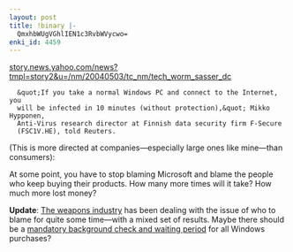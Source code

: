 ```yaml
---
layout: post
title: !binary |-
  QmxhbWUgVGhlIEN1c3RvbWVycwo=
enki_id: 4459
---
```


<a
href="http://story.news.yahoo.com/news?tmpl=story2&u=/nm/20040503/tc_nm/tech_worm_sasser_dc">story.news.yahoo.com/news?tmpl=story2&u=/nm/20040503/tc\_nm/tech\_worm\_sasser\_dc</a>

      &quot;If you take a normal Windows PC and connect to the Internet, you
      will be infected in 10 minutes (without protection),&quot; Mikko Hypponen,
      Anti-Virus research director at Finnish data security firm F-Secure
      (FSC1V.HE), told Reuters.

<p>
(This is more directed at companies—especially large ones like  
mine—than consumers):

</p>
<p>
At some point, you have to stop blaming Microsoft and blame the people
who  
keep buying their products. How many more times will it take? How much
more  
lost money?

</p>
<p>
<b>Update</b>: <a
href="http://www.google.com/search?q=sue+gun+manufacturer+shooting+death&hl=en&lr=&ie=UTF-8&oe=UTF-8&start=10&sa=N">The  
weapons industry</a> has been dealing with the issue of who to blame
for  
quite some time—with a mixed set of results. Maybe there should be a  
<a href="http://w3.agsfoundation.com/s_wait1.html">mandatory
background  
check and waiting period</a> for all Windows purchases?

</p>
